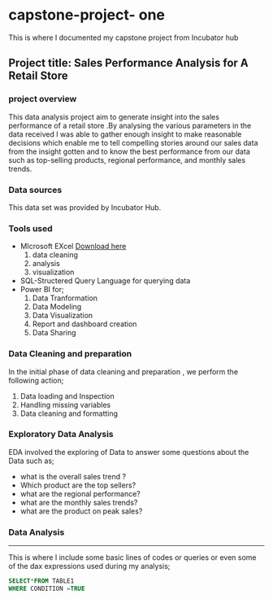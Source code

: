 # capstone-project- one
This is where I documented my capstone project from Incubator hub

## Project title: Sales Performance Analysis for A Retail Store

### project overview
This data analysis project aim to generate insight into the sales performance of a retail store .By analysing the various parameters in the data received I was able to gather enough insight to make reasonable decisions which enable me  to tell compelling  stories around our sales data from the insight gotten and to know the best performance from our data such as top-selling products, regional performance, and monthly sales trends.

### Data sources
This data set  was provided by Incubator Hub.

### Tools used 
- MIcrosoft EXcel [Download here](https://www.microsoft.com)
   1. data cleaning
   2.  analysis
   3.   visualization
- SQL-Structered Query Language for querying data
- Power BI for;
   1. Data Tranformation
   2. Data Modeling
   3. Data Visualization
   4. Report and dashboard creation
   5. Data Sharing
### Data Cleaning and  preparation
In the initial phase of  data  cleaning and preparation , we perform the following action;
 1. Data loading and Inspection
 2. Handling missing variables
 3. Data cleaning and formatting
### Exploratory Data Analysis
EDA involved  the exploring of Data to answer some questions about the Data such as;
- what is the overall sales trend ?
- Which product are the top sellers?
- what are the  regional performance?
- what are the  monthly sales trends?
- what are the product on peak sales?
### Data Analysis
---
This is where I  include some basic lines of codes or queries or even some of the dax expressions used during my analysis;
 
 ```SQL
 SELECT*FROM TABLE1
 WHERE CONDITION =TRUE
 ```



